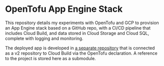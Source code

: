 # OpenTofu App Engine Stack

This repository details my experiments with OpenTofu and GCP to provision an App Engine stack based on a GitHub repo, with a CI/CD pipeline that includes Cloud Build, and data stored in Cloud Storage and Cloud SQL, complete with logging and monitoring.

The deployed app is developed in [a separate repository](https://github.com/EnlitHamster/example-appengine) that is connected as a v2 repository to Cloud Build via the OpenTofu declaration. A reference to the project is stored here as a submodule.

